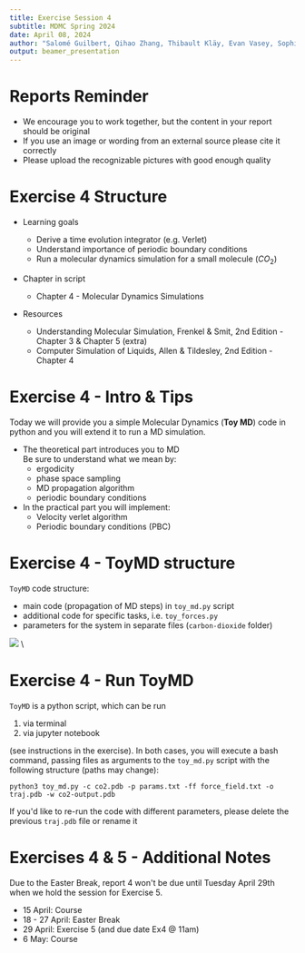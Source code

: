 ```yaml
---
title: Exercise Session 4
subtitle: MDMC Spring 2024
date: April 08, 2024
author: "Salomé Guilbert, Qihao Zhang, Thibault Kläy, Evan Vasey, Sophia Johnson, Andrea Levy"
output: beamer_presentation
---
```


# Reports Reminder

- We encourage you to work together, but the content in your report should be original
- If you use an image or wording from an external source please cite it correctly
- Please upload the recognizable pictures with good enough quality
        
# Exercise 4 Structure

- Learning goals
    - Derive a time evolution integrator (e.g. Verlet)
    - Understand importance of periodic boundary conditions 
    - Run a molecular dynamics simulation for a small molecule ($CO_2$) 
    
- Chapter in script
  - Chapter 4 - Molecular Dynamics Simulations  

- Resources
  - Understanding Molecular Simulation, Frenkel & Smit, 2nd Edition - Chapter 3 & Chapter 5 (extra)
  - Computer Simulation of Liquids, Allen & Tildesley, 2nd Edition - Chapter 4

# Exercise 4 - Intro & Tips

Today we will provide you a simple Molecular Dynamics (**Toy MD**) code in python and you will extend it to run a MD simulation.

- The theoretical part introduces you to MD  \
  Be sure to understand what we mean by:
  - ergodicity
  - phase space sampling
  - MD propagation algorithm
  - periodic boundary conditions
- In the practical part you will implement:
  - Velocity verlet algorithm
  - Periodic boundary conditions (PBC)

# Exercise 4 - ToyMD structure

`ToyMD` code structure:

- main code (propagation of MD steps) in `toy_md.py` script
- additional code for specific tasks, i.e. `toy_forces.py`
- parameters for the system in separate files (`carbon-dioxide` folder)

![](/data/mdmc/img_slides/Ex4/toy_MD.png) \


# Exercise 4 - Run ToyMD

`ToyMD` is a python script, which can be run 

1. via terminal
2. via jupyter notebook

(see instructions in the exercise). In both cases, you will execute a bash command, passing files as arguments to the `toy_md.py` script with the following structure (paths may change):


`python3 toy_md.py -c co2.pdb -p params.txt -ff force_field.txt -o traj.pdb -w co2-output.pdb`

If you'd like to re-run the code with different parameters, please delete the previous `traj.pdb` file or rename it

# Exercises 4 & 5 - Additional Notes

Due to the Easter Break, report 4 won't be due until Tuesday April 29th when we hold the session for Exercise 5.

- 15 April: Course
- 18 - 27 April: Easter Break
- 29 April: Exercise 5 (and due date Ex4 @ 11am)
- 6 May: Course
